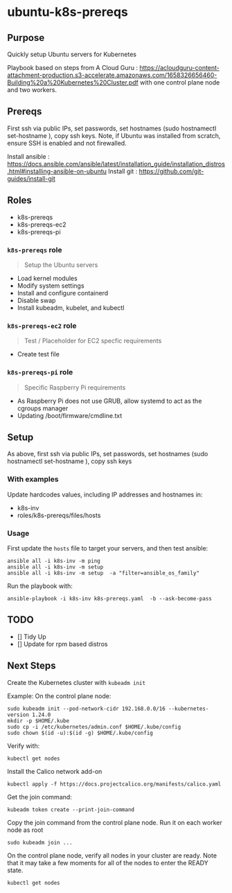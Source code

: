# ubuntu-k8s-prereqs

## Purpose

Quickly setup Ubuntu servers for Kubernetes 

Playbook based on steps from A Cloud Guru : https://acloudguru-content-attachment-production.s3-accelerate.amazonaws.com/1658326656460-Building%20a%20Kubernetes%20Cluster.pdf with one control plane node and two workers. 

## Prereqs

First ssh via public IPs, set passwords, set hostnames (sudo hostnamectl set-hostname <hostname>), copy ssh keys. 
Note, if Ubuntu was installed from scratch, ensure SSH is enabled and not firewalled. 

Install ansible : https://docs.ansible.com/ansible/latest/installation_guide/installation_distros.html#installing-ansible-on-ubuntu 
Install git : https://github.com/git-guides/install-git

## Roles
- k8s-prereqs
- k8s-prereqs-ec2
- k8s-prereqs-pi

### `k8s-prereqs` role 

> Setup the Ubuntu servers

- Load kernel modules
- Modify system settings
- Install and configure containerd
- Disable swap 
- Install kubeadm, kubelet, and kubectl

### `k8s-prereqs-ec2` role

> Test / Placeholder for EC2 specfic requirements 

- Create test file 

### `k8s-prereqs-pi` role

> Specific Raspberry Pi requirements

- As Raspberry Pi does not use GRUB, allow systemd to act as the cgroups manager
- Updating /boot/firmware/cmdline.txt 

## Setup
As above, first ssh via public IPs, set passwords, set hostnames (sudo hostnamectl set-hostname <hostname>), copy ssh keys 

### With examples

Update hardcodes values, including IP addresses and hostnames in:
- k8s-inv
- roles/k8s-prereqs/files/hosts 

### Usage

First update the `hosts` file to target your servers, and then test ansible: 

```shell
ansible all -i k8s-inv -m ping
ansible all -i k8s-inv -m setup 
ansible all -i k8s-inv -m setup  -a "filter=ansible_os_family"
```

Run the playbook with: 

```shell
ansible-playbook -i k8s-inv k8s-prereqs.yaml  -b --ask-become-pass
```

## TODO

- [] Tidy Up
- [] Update for rpm based distros 


## Next Steps 

Create the Kubernetes cluster with ```kubeadm init```

Example: 
On the control plane node: 
```
sudo kubeadm init --pod-network-cidr 192.168.0.0/16 --kubernetes-version 1.24.0
mkdir -p $HOME/.kube
sudo cp -i /etc/kubernetes/admin.conf $HOME/.kube/config
sudo chown $(id -u):$(id -g) $HOME/.kube/config
```

Verify with: 
```
kubectl get nodes
```

Install the Calico network add-on
```
kubectl apply -f https://docs.projectcalico.org/manifests/calico.yaml
```

Get the join command:
```
kubeadm token create --print-join-command
```

Copy the join command from the control plane node. Run it on each worker node as root 
```
sudo kubeadm join ...
```

On the control plane node, verify all nodes in your cluster are ready. Note that it may take a few moments for all of the nodes to
enter the READY state.
```
kubectl get nodes
```
